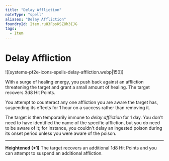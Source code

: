 ```yaml
---
title: "Delay Affliction"
noteType: "spell"
aliases: "Delay Affliction"
foundryId: Item.ru83FpsKSZ8h3IJG
tags:
  - Item
---
```


# Delay Affliction
![[systems-pf2e-icons-spells-delay-affliction.webp|150]]

With a surge of healing energy, you push back against an affliction threatening the target and grant a small amount of healing. The target recovers 3d8 Hit Points.

You attempt to counteract any one affliction you are aware the target has, suspending its effects for 1 hour on a success rather than removing it.

The target is then temporarily immune to _delay affliction_ for 1 day. You don't need to have identified the name of the specific affliction, but you do need to be aware of it; for instance, you couldn't delay an ingested poison during its onset period unless you were aware of the poison.

* * *

**Heightened (+1)** The target recovers an additional 1d8 Hit Points and you can attempt to suspend an additional affliction.
